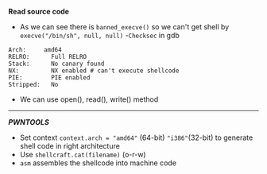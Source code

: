 **Read source code**
- As we can see there is `banned_execve()` so we can't get shell by `execve("/bin/sh", null, null)` 
-`Checksec` in gdb
```
Arch:     amd64
RELRO:      Full RELRO
Stack:      No canary found
NX:         NX enabled # can't execute shellcode
PIE:        PIE enabled
Stripped:   No
```
- We can use open(), read(), write() method  
---  
***PWNTOOLS***
- Set context `context.arch = "amd64"` (64-bit) `"i386"`(32-bit) to generate shell code in right architecture
- Use `shellcraft.cat(filename)` (o-r-w)
- `asm` assembles the shellcode into machine code
